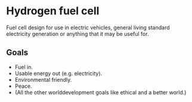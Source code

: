 Hydrogen fuel cell
===

Fuel cell design for use in electric vehicles, general living standard electricity generation or anything that it may be useful for.

Goals
---

* Fuel in.
* Usable energy out (e.g. electricity).
* Environmental friendly.
* Peace.
* (All the other worlddevelopment goals like ethical and a better world.)


